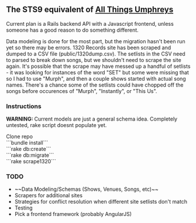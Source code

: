 <h2>The STS9 equivalent of <a href="http://allthings.umphreys.com" target="_blank">All Things Umphreys</a></h2>
<p>Current plan is a Rails backend API with a Javascript frontend, unless someone has a good reason to do something different.</p>
<p>Data modeling is done for the most part, but the migration hasn't been run yet so there may be errors.  1320 Records site has been scraped and dumped to a CSV file (public/1320dump.csv).  The setlists in the CSV need to parsed to break down songs, but we shouldn't need to scrape the site again.  It's possible that the scrape may have messed up a handful of setlists - it was looking for instances of the word "SET" but some were missing that so I had to use "Murph", and then a couple shows started with actual song names.  There's a chance some of the setlists could have chopped off the songs before occurences of "Murph", "Instantly", or "This Us".</p>
<h3>Instructions</h3>
<p><strong>WARNING: </strong>Current models are just a general schema idea.  Completely untested, rake script doesnt populate yet.</p>
Clone repo<br />
```bundle install```<br />
```rake db:create```<br />
```rake db:migrate```<br />
```rake scrape1320```
</ul>
<h3>TODO</h3>
<ul>
  <li>~~Data Modeling/Schemas (Shows, Venues, Songs, etc)~~</li>
  <li>Scrapers for additional sites</li>
  <li>Strategies for conflict resolution when different site setlists don't match</li>
  <li>Testing</li>
  <li>Pick a frontend framework (probably AngularJS)</li>
</ul>

